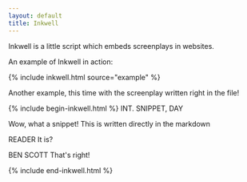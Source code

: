 ```yaml
---
layout: default
title: Inkwell
---
```


Inkwell is a little script which embeds screenplays in websites.

An example of Inkwell in action:

{% include inkwell.html source="example" %}

Another example, this time with the screenplay written right in the file!

{% include begin-inkwell.html %}
INT. SNIPPET, DAY

Wow, what a snippet! This is written directly in the markdown

READER
It is?

BEN SCOTT
That's right!

{% include end-inkwell.html %}



